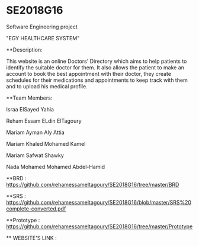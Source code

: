 # SE2018G16
Software Engineering project
  
  "EGY HEALTHCARE SYSTEM"
  
  **Description:
  
  This website is an online Doctors' Directory which aims to help patients to identify the suitable doctor for them.
  It also allows the patient to make an account to book the best appointment with their doctor, they create schedules for their       medications and appointments to keep track with them and to upload his medical profile.

**Team Members:

Israa ElSayed Yahia 

Reham Essam ELdin ElTagoury 

Mariam Ayman Aly Attia

Mariam Khaled Mohamed Kamel

Mariam Safwat Shawky

Nada Mohamed Mohamed Abdel-Hamid

**BRD : https://github.com/rehamessameltagoury/SE2018G16/tree/master/BRD

**SRS : https://github.com/rehamessameltagoury/SE2018G16/blob/master/SRS%20complete-converted.pdf

**Prototype : https://github.com/rehamessameltagoury/SE2018G16/tree/master/Prototype

** WEBSITE'S LINK :

 
